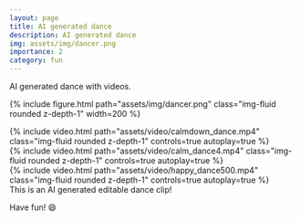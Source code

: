 ```yaml
---
layout: page
title: AI generated dance
description: AI generated dance
img: assets/img/dancer.png
importance: 2
category: fun 
---
```


AI generated dance with videos.

{% include figure.html path="assets/img/dancer.png" class="img-fluid rounded z-depth-1" width=200 %}

<div class="row">
    <div class="col-sm mt-3 mt-md-0">
        {% include video.html path="assets/video/calmdown_dance.mp4" class="img-fluid rounded z-depth-1" controls=true autoplay=true %}
    </div>
    <div class="col-sm mt-3 mt-md-0">
        {% include video.html path="assets/video/calm_dance4.mp4" class="img-fluid rounded z-depth-1" controls=true autoplay=true %}
    </div>
    <div class="col-sm mt-3 mt-md-0">
        {% include video.html path="assets/video/happy_dance500.mp4" class="img-fluid rounded z-depth-1" controls=true autoplay=true %}
    </div>
</div>
<div class="caption">
    This is an AI generated editable dance clip!
</div>

Have fun! :smile:

